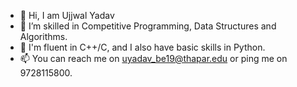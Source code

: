 - 👋 Hi, I am Ujjwal Yadav 
- 👀 I’m skilled in Competitive Programming, Data Structures and Algorithms.
- 🌱 I'm fluent in C++/C, and I also have basic skills in Python.
- 📫 You can reach me on uyadav_be19@thapar.edu or ping me on 9728115800.

<!---
ujjwalknl10/ujjwalknl10 is a ✨ special ✨ repository because its `README.md` (this file) appears on your GitHub profile.
You can click the Preview link to take a look at your changes.
--->
